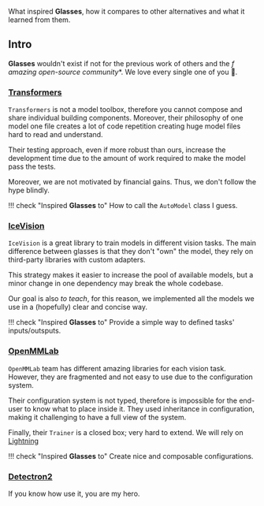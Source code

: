 What inspired **Glasses**, how it compares to other alternatives and what it learned from them.

## Intro
**Glasses** wouldn't exist if not for the previous work of others and the **f* amazing open-source community**. We love every single one of you 🥰.



### <a href="https://github.com/huggingface/transformers" class="external-link" target="_blank">Transformers</a> 

`Transformers` is not a model toolbox, therefore you cannot compose and share individual building components. Moreover, their philosophy of one model one file creates a lot of code repetition creating huge model files hard to read and understand.

Their testing approach, even if more robust than ours, increase the development time due to the amount of work required to make the model pass the tests.

Moreover, we are not motivated by financial gains. Thus, we don't follow the hype blindly.

!!! check "Inspired **Glasses** to"
   How to call the `AutoModel` class I guess.

### <a href="https://airctic.com/0.12.0/" class="external-link" target="_blank">IceVision</a> 

`IceVision` is a great library to train models in different vision tasks. The main difference between glasses is that they don't "own" the model, they rely on third-party libraries with custom adapters.

This strategy makes it easier to increase the pool of available models, but a minor change in one dependency may break the whole codebase. 

Our goal is also *to teach*, for this reason, we implemented all the models we use in a (hopefully) clear and concise way.

!!! check "Inspired **Glasses** to"
    Provide a simple way to defined tasks' inputs/outsputs.


### <a href="https://github.com/open-mmlab" class="external-link" target="_blank">OpenMMLab</a> 


`OpenMMLab` team has different amazing libraries for each vision task. However, they are fragmented and not easy to use due to the configuration system.

Their configuration system is not typed, therefore is impossible for the end-user to know what to place inside it. They used inheritance in configuration, making it challenging to have a full view of the system.

Finally, their `Trainer` is a closed box; very hard to extend. We will rely on [Lightning](https://www.pytorchlightning.ai/)


!!! check "Inspired **Glasses** to"
    Create nice and composable configurations.


### <a href="https://github.com/facebookresearch/detectron2" class="external-link" target="_blank">Detectron2</a> 

If you know how use it, you are my hero.